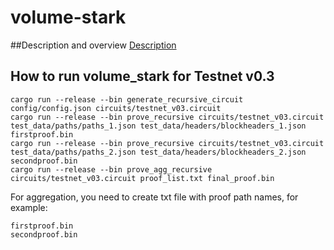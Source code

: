 # volume-stark

##Description and overview
[Description](https://docs.maru.network/zk-implementation/schema)


## How to run volume_stark for Testnet v0.3
```
cargo run --release --bin generate_recursive_circuit config/config.json circuits/testnet_v03.circuit
cargo run --release --bin prove_recursive circuits/testnet_v03.circuit test_data/paths/paths_1.json test_data/headers/blockheaders_1.json firstproof.bin
cargo run --release --bin prove_recursive circuits/testnet_v03.circuit test_data/paths/paths_2.json test_data/headers/blockheaders_2.json secondproof.bin
cargo run --release --bin prove_agg_recursive circuits/testnet_v03.circuit proof_list.txt final_proof.bin     
```

For aggregation, you need to create txt file with proof path names, for example:
```
firstproof.bin
secondproof.bin
```
